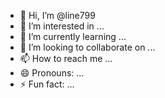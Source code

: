 - 👋 Hi, I’m @line799
- 👀 I’m interested in ...
- 🌱 I’m currently learning ...
- 💞️ I’m looking to collaborate on ...
- 📫 How to reach me ...
- 😄 Pronouns: ...
- ⚡ Fun fact: ...

<!---
line799/line799 is a ✨ special ✨ repository because its `README.md` (this file) appears on your GitHub profile.
You can click the Preview link to take a look at your changes.
--->
